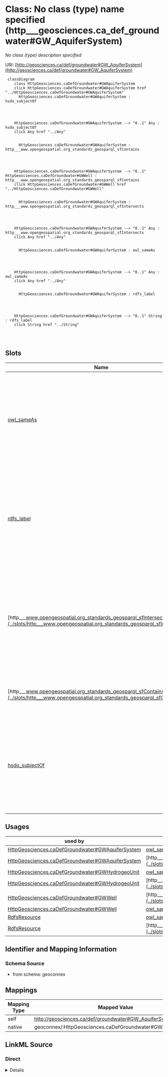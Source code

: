 

# Class: No class (type) name specified (http___geosciences.ca_def_groundwater#GW_AquiferSystem)


_No class (type) description specified_





URI: [http://geosciences.ca/def/groundwater#GW_AquiferSystem](http://geosciences.ca/def/groundwater#GW_AquiferSystem)






```mermaid
 classDiagram
    class HttpGeosciences.caDefGroundwater#GWAquiferSystem
    click HttpGeosciences.caDefGroundwater#GWAquiferSystem href "../HttpGeosciences.caDefGroundwater#GWAquiferSystem"
      HttpGeosciences.caDefGroundwater#GWAquiferSystem : hsdo_subjectOf
        
          
    
    
    HttpGeosciences.caDefGroundwater#GWAquiferSystem --> "0..1" Any : hsdo_subjectOf
    click Any href "../Any"

        
      HttpGeosciences.caDefGroundwater#GWAquiferSystem : http___www.opengeospatial.org_standards_geosparql_sfContains
        
          
    
    
    HttpGeosciences.caDefGroundwater#GWAquiferSystem --> "0..1" HttpGeosciences.caDefGroundwater#GWWell : http___www.opengeospatial.org_standards_geosparql_sfContains
    click HttpGeosciences.caDefGroundwater#GWWell href "../HttpGeosciences.caDefGroundwater#GWWell"

        
      HttpGeosciences.caDefGroundwater#GWAquiferSystem : http___www.opengeospatial.org_standards_geosparql_sfIntersects
        
          
    
    
    HttpGeosciences.caDefGroundwater#GWAquiferSystem --> "0..1" Any : http___www.opengeospatial.org_standards_geosparql_sfIntersects
    click Any href "../Any"

        
      HttpGeosciences.caDefGroundwater#GWAquiferSystem : owl_sameAs
        
          
    
    
    HttpGeosciences.caDefGroundwater#GWAquiferSystem --> "0..1" Any : owl_sameAs
    click Any href "../Any"

        
      HttpGeosciences.caDefGroundwater#GWAquiferSystem : rdfs_label
        
          
    
    
    HttpGeosciences.caDefGroundwater#GWAquiferSystem --> "0..1" String : rdfs_label
    click String href "../String"

        
      
```




<!-- no inheritance hierarchy -->


## Slots

| Name | Cardinality and Range | Description | Inheritance |
| ---  | --- | --- | --- |
| [owl_sameAs](../slots/owl_sameAs.md) | 0..1 <br/> [HttpGeosciences.caDefGroundwater#GWHydrogeoUnit](../classes/HttpGeosciences.caDefGroundwater#GWHydrogeoUnit.md)&nbsp;or&nbsp;<br />[HttpGeosciences.caDefGroundwater#GWAquiferSystem](../classes/HttpGeosciences.caDefGroundwater#GWAquiferSystem.md)&nbsp;or&nbsp;<br />[RdfsResource](../classes/RdfsResource.md)&nbsp;or&nbsp;<br />[HttpGeosciences.caDefGroundwater#GWWell](../classes/HttpGeosciences.caDefGroundwater#GWWell.md) | No slot (predicate) description specified <br/> 1498 occurrences with subject type rdfs_Resource and object type rdfs_Resource.<br/>1 occurrences with subject type http___geosciences.ca_def_groundwater#GW_HydrogeoUnit and object type http___geosciences.ca_def_groundwater#GW_HydrogeoUnit.<br/>2 occurrences with subject type http___geosciences.ca_def_groundwater#GW_AquiferSystem and object type http___geosciences.ca_def_groundwater#GW_AquiferSystem.<br/>5 occurrences with subject type http___geosciences.ca_def_groundwater#GW_Well and object type http___geosciences.ca_def_groundwater#GW_Well. | direct |
| [rdfs_label](../slots/rdfs_label.md) | 0..1 <br/> [xsd:string](xsd:string) | No slot (predicate) description specified <br/> 1514 occurrences with subject type rdfs_Resource and object type string.<br/>3204 occurrences with untyped subjects and object type string.<br/>2 occurrences with subject type http___geosciences.ca_def_groundwater#GW_HydrogeoUnit and object type string.<br/>5 occurrences with subject type http___rdfs.org_ns_void#Dataset and object type string.<br/>2 occurrences with subject type http___geosciences.ca_def_groundwater#GW_AquiferSystem and object type string.<br/>5 occurrences with subject type http___geosciences.ca_def_groundwater#GW_Well and object type string. | direct |
| [http___www.opengeospatial.org_standards_geosparql_sfIntersects](../slots/http___www.opengeospatial.org_standards_geosparql_sfIntersects.md) | 0..1 <br/> [xsd:anyURI](xsd:anyURI)&nbsp;or&nbsp;<br />[HttpGeosciences.caDefGroundwater#GWAquiferSystem](../classes/HttpGeosciences.caDefGroundwater#GWAquiferSystem.md)&nbsp;or&nbsp;<br />[RdfsResource](../classes/RdfsResource.md)&nbsp;or&nbsp;<br />[HttpGeosciences.caDefGroundwater#GWHydrogeoUnit](../classes/HttpGeosciences.caDefGroundwater#GWHydrogeoUnit.md) | No slot (predicate) description specified <br/> 14 occurrences with subject type http___geosciences.ca_def_groundwater#GW_HydrogeoUnit and object type rdfs_Resource.<br/>13 occurrences with subject type http___geosciences.ca_def_groundwater#GW_HydrogeoUnit and object type uri.<br/>108 occurrences with subject type rdfs_Resource and object type http___geosciences.ca_def_groundwater#GW_AquiferSystem.<br/>14 occurrences with subject type rdfs_Resource and object type http___geosciences.ca_def_groundwater#GW_HydrogeoUnit.<br/>108 occurrences with subject type http___geosciences.ca_def_groundwater#GW_AquiferSystem and object type rdfs_Resource. | direct |
| [http___www.opengeospatial.org_standards_geosparql_sfContains](../slots/http___www.opengeospatial.org_standards_geosparql_sfContains.md) | 0..1 <br/> [HttpGeosciences.caDefGroundwater#GWWell](../classes/HttpGeosciences.caDefGroundwater#GWWell.md) | No slot (predicate) description specified <br/> 14 occurrences with subject type rdfs_Resource and object type http___geosciences.ca_def_groundwater#GW_Well.<br/>1 occurrences with subject type http___geosciences.ca_def_groundwater#GW_AquiferSystem and object type http___geosciences.ca_def_groundwater#GW_Well. | direct |
| [hsdo_subjectOf](../slots/hsdo_subjectOf.md) | 0..1 <br/> [xsd:anyURI](xsd:anyURI)&nbsp;or&nbsp;<br />[RdfsResource](../classes/RdfsResource.md)&nbsp;or&nbsp;<br />[HttpRdfs.orgNsVoid#Dataset](../classes/HttpRdfs.orgNsVoid#Dataset.md) | No slot (predicate) description specified <br/> 1 occurrences with subject type http___rdfs.org_ns_void#Dataset and object type http___rdfs.org_ns_void#Dataset.<br/>2 occurrences with subject type http___rdfs.org_ns_void#Dataset and object type rdfs_Resource.<br/>3227 occurrences with subject type rdfs_Resource and object type uri.<br/>6 occurrences with subject type http___geosciences.ca_def_groundwater#GW_AquiferSystem and object type uri.<br/>15 occurrences with subject type http___geosciences.ca_def_groundwater#GW_Well and object type uri. | direct |





## Usages

| used by | used in | type | used |
| ---  | --- | --- | --- |
| [HttpGeosciences.caDefGroundwater#GWAquiferSystem](../classes/HttpGeosciences.caDefGroundwater#GWAquiferSystem.md) | [owl_sameAs](../slots/owl_sameAs.md) | any_of[range] | [HttpGeosciences.caDefGroundwater#GWAquiferSystem](../classes/HttpGeosciences.caDefGroundwater#GWAquiferSystem.md) |
| [HttpGeosciences.caDefGroundwater#GWAquiferSystem](../classes/HttpGeosciences.caDefGroundwater#GWAquiferSystem.md) | [http___www.opengeospatial.org_standards_geosparql_sfIntersects](../slots/http___www.opengeospatial.org_standards_geosparql_sfIntersects.md) | any_of[range] | [HttpGeosciences.caDefGroundwater#GWAquiferSystem](../classes/HttpGeosciences.caDefGroundwater#GWAquiferSystem.md) |
| [HttpGeosciences.caDefGroundwater#GWHydrogeoUnit](../classes/HttpGeosciences.caDefGroundwater#GWHydrogeoUnit.md) | [owl_sameAs](../slots/owl_sameAs.md) | any_of[range] | [HttpGeosciences.caDefGroundwater#GWAquiferSystem](../classes/HttpGeosciences.caDefGroundwater#GWAquiferSystem.md) |
| [HttpGeosciences.caDefGroundwater#GWHydrogeoUnit](../classes/HttpGeosciences.caDefGroundwater#GWHydrogeoUnit.md) | [http___www.opengeospatial.org_standards_geosparql_sfIntersects](../slots/http___www.opengeospatial.org_standards_geosparql_sfIntersects.md) | any_of[range] | [HttpGeosciences.caDefGroundwater#GWAquiferSystem](../classes/HttpGeosciences.caDefGroundwater#GWAquiferSystem.md) |
| [HttpGeosciences.caDefGroundwater#GWWell](../classes/HttpGeosciences.caDefGroundwater#GWWell.md) | [http___www.opengeospatial.org_standards_geosparql_sfWithin](../slots/http___www.opengeospatial.org_standards_geosparql_sfWithin.md) | any_of[range] | [HttpGeosciences.caDefGroundwater#GWAquiferSystem](../classes/HttpGeosciences.caDefGroundwater#GWAquiferSystem.md) |
| [HttpGeosciences.caDefGroundwater#GWWell](../classes/HttpGeosciences.caDefGroundwater#GWWell.md) | [owl_sameAs](../slots/owl_sameAs.md) | any_of[range] | [HttpGeosciences.caDefGroundwater#GWAquiferSystem](../classes/HttpGeosciences.caDefGroundwater#GWAquiferSystem.md) |
| [RdfsResource](../classes/RdfsResource.md) | [owl_sameAs](../slots/owl_sameAs.md) | any_of[range] | [HttpGeosciences.caDefGroundwater#GWAquiferSystem](../classes/HttpGeosciences.caDefGroundwater#GWAquiferSystem.md) |
| [RdfsResource](../classes/RdfsResource.md) | [http___www.opengeospatial.org_standards_geosparql_sfIntersects](../slots/http___www.opengeospatial.org_standards_geosparql_sfIntersects.md) | any_of[range] | [HttpGeosciences.caDefGroundwater#GWAquiferSystem](../classes/HttpGeosciences.caDefGroundwater#GWAquiferSystem.md) |






## Identifier and Mapping Information







### Schema Source


* from schema: geoconnex




## Mappings

| Mapping Type | Mapped Value |
| ---  | ---  |
| self | http://geosciences.ca/def/groundwater#GW_AquiferSystem |
| native | geoconnex/:HttpGeosciences.caDefGroundwater#GWAquiferSystem |







## LinkML Source

<!-- TODO: investigate https://stackoverflow.com/questions/37606292/how-to-create-tabbed-code-blocks-in-mkdocs-or-sphinx -->

### Direct

<details>
```yaml
name: http___geosciences.ca_def_groundwater#GW_AquiferSystem
conforms_to: No schema conformance document specified
description: No class (type) description specified
title: No class (type) name specified
notes:
- Class with 2 occurrences.
from_schema: geoconnex
rank: 1000
slots:
- owl_sameAs
- rdfs_label
- http___www.opengeospatial.org_standards_geosparql_sfIntersects
- http___www.opengeospatial.org_standards_geosparql_sfContains
- hsdo_subjectOf
class_uri: http://geosciences.ca/def/groundwater#GW_AquiferSystem

```
</details>

### Induced

<details>
```yaml
name: http___geosciences.ca_def_groundwater#GW_AquiferSystem
conforms_to: No schema conformance document specified
description: No class (type) description specified
title: No class (type) name specified
notes:
- Class with 2 occurrences.
from_schema: geoconnex
rank: 1000
attributes:
  owl_sameAs:
    name: owl_sameAs
    description: No slot (predicate) description specified
    comments:
    - 1498 occurrences with subject type rdfs_Resource and object type rdfs_Resource.
    - 1 occurrences with subject type http___geosciences.ca_def_groundwater#GW_HydrogeoUnit
      and object type http___geosciences.ca_def_groundwater#GW_HydrogeoUnit.
    - 2 occurrences with subject type http___geosciences.ca_def_groundwater#GW_AquiferSystem
      and object type http___geosciences.ca_def_groundwater#GW_AquiferSystem.
    - 5 occurrences with subject type http___geosciences.ca_def_groundwater#GW_Well
      and object type http___geosciences.ca_def_groundwater#GW_Well.
    examples:
    - description: rdfs_Resource → rdfs_Resource
      object:
        example_object: https://geoconnex.us/chyld-pilot/id/nat_aq/N100GLCIAL
        example_predicate: owl:sameAs
        example_subject: https://geoconnex.us/chyld-pilot/id/nat_aq/N100GLCIAL
    - description: http___geosciences.ca_def_groundwater#GW_HydrogeoUnit → http___geosciences.ca_def_groundwater#GW_HydrogeoUnit
      object:
        example_object: https://geoconnex.ca/id/hydrogeounits/Richelieu1
        example_predicate: owl:sameAs
        example_subject: https://geoconnex.ca/id/hydrogeounits/Richelieu1
    - description: http___geosciences.ca_def_groundwater#GW_AquiferSystem → http___geosciences.ca_def_groundwater#GW_AquiferSystem
      object:
        example_object: https://geoconnex.us/chyld-pilot/id/nat_aq/N400NYNECB
        example_predicate: owl:sameAs
        example_subject: https://geoconnex.us/chyld-pilot/id/nat_aq/N400NYNECB
    - description: http___geosciences.ca_def_groundwater#GW_Well → http___geosciences.ca_def_groundwater#GW_Well
      object:
        example_object: https://geoconnex.us/chyld-pilot/id/well/USGS-445052073350201
        example_predicate: owl:sameAs
        example_subject: https://geoconnex.us/chyld-pilot/id/well/USGS-445052073350201
    from_schema: geoconnex
    rank: 1000
    slot_uri: owl:sameAs
    alias: owl_sameAs
    owner: http___geosciences.ca_def_groundwater#GW_AquiferSystem
    domain_of:
    - http___geosciences.ca_def_groundwater#GW_AquiferSystem
    - http___geosciences.ca_def_groundwater#GW_HydrogeoUnit
    - http___geosciences.ca_def_groundwater#GW_Well
    - rdfs_Resource
    range: Any
    any_of:
    - range: http___geosciences.ca_def_groundwater#GW_HydrogeoUnit
    - range: http___geosciences.ca_def_groundwater#GW_AquiferSystem
    - range: rdfs_Resource
    - range: http___geosciences.ca_def_groundwater#GW_Well
  rdfs_label:
    name: rdfs_label
    description: No slot (predicate) description specified
    comments:
    - 1514 occurrences with subject type rdfs_Resource and object type string.
    - 3204 occurrences with untyped subjects and object type string.
    - 2 occurrences with subject type http___geosciences.ca_def_groundwater#GW_HydrogeoUnit
      and object type string.
    - 5 occurrences with subject type http___rdfs.org_ns_void#Dataset and object type
      string.
    - 2 occurrences with subject type http___geosciences.ca_def_groundwater#GW_AquiferSystem
      and object type string.
    - 5 occurrences with subject type http___geosciences.ca_def_groundwater#GW_Well
      and object type string.
    examples:
    - description: rdfs_Resource → string
      object:
        example_object: Aquifer System
        example_predicate: rdfs:label
        example_subject: http://geosciences.ca/def/groundwater#GW_AquiferSystem
    - description: None → string
      object:
        example_object: Aquifer Summary Page
        example_predicate: rdfs:label
        example_subject: http://water.usgs.gov/ogw/aquiferbasics/nycarbon.html
    - description: http___geosciences.ca_def_groundwater#GW_HydrogeoUnit → string
      object:
        example_object: 'Hydrogeologic unit : Southern St Lawrence Platform'
        example_predicate: rdfs:label
        example_subject: https://geoconnex.ca/id/hydrogeounits/Richelieu1
    - description: http___rdfs.org_ns_void#Dataset → string
      object:
        example_object: Hydrography Linked Data Node - United States of America
        example_predicate: rdfs:label
        example_subject: https://geoconnex.us/chyld-pilot/id/LOD_Node/US_Hydro_LOD_Node
    - description: http___geosciences.ca_def_groundwater#GW_AquiferSystem → string
      object:
        example_object: New York sandstone aquifers
        example_predicate: rdfs:label
        example_subject: https://geoconnex.us/chyld-pilot/id/nat_aq/N300NYSDSN
    - description: http___geosciences.ca_def_groundwater#GW_Well → string
      object:
        example_object: VT-PFW    8
        example_predicate: rdfs:label
        example_subject: https://geoconnex.us/chyld-pilot/id/well/USGS-434217073010601
    from_schema: geoconnex
    rank: 1000
    slot_uri: rdfs:label
    alias: rdfs_label
    owner: http___geosciences.ca_def_groundwater#GW_AquiferSystem
    domain_of:
    - http___geosciences.ca_def_groundwater#GW_AquiferSystem
    - http___geosciences.ca_def_groundwater#GW_HydrogeoUnit
    - http___geosciences.ca_def_groundwater#GW_Well
    - http___rdfs.org_ns_void#Dataset
    - rdfs_Resource
    range: string
  http___www.opengeospatial.org_standards_geosparql_sfIntersects:
    name: http___www.opengeospatial.org_standards_geosparql_sfIntersects
    description: No slot (predicate) description specified
    comments:
    - 14 occurrences with subject type http___geosciences.ca_def_groundwater#GW_HydrogeoUnit
      and object type rdfs_Resource.
    - 13 occurrences with subject type http___geosciences.ca_def_groundwater#GW_HydrogeoUnit
      and object type uri.
    - 108 occurrences with subject type rdfs_Resource and object type http___geosciences.ca_def_groundwater#GW_AquiferSystem.
    - 14 occurrences with subject type rdfs_Resource and object type http___geosciences.ca_def_groundwater#GW_HydrogeoUnit.
    - 108 occurrences with subject type http___geosciences.ca_def_groundwater#GW_AquiferSystem
      and object type rdfs_Resource.
    examples:
    - description: http___geosciences.ca_def_groundwater#GW_HydrogeoUnit → rdfs_Resource
      object:
        example_object: https://geoconnex.us/chyld-pilot/id/hu/041504081507-drainage_basin
        example_predicate: http://www.opengeospatial.org/standards/geosparql/sfIntersects
        example_subject: https://geoconnex.ca/id/hydrogeounits/Richelieu1
    - description: http___geosciences.ca_def_groundwater#GW_HydrogeoUnit → uri
      object:
        example_object: https://cida-test.er.usgs.gov/chyld-pilot/id/hu/041504081005
        example_predicate: http://www.opengeospatial.org/standards/geosparql/sfIntersects
        example_subject: https://geoconnex.ca/id/hydrogeounits/Richelieu1
    - description: rdfs_Resource → http___geosciences.ca_def_groundwater#GW_AquiferSystem
      object:
        example_object: https://geoconnex.us/chyld-pilot/id/nat_aq/N400NYNECB
        example_predicate: http://www.opengeospatial.org/standards/geosparql/sfIntersects
        example_subject: https://geoconnex.us/chyld-pilot/id/hu/041504081604
    - description: rdfs_Resource → http___geosciences.ca_def_groundwater#GW_HydrogeoUnit
      object:
        example_object: https://geoconnex.ca/id/hydrogeounits/Richelieu1
        example_predicate: http://www.opengeospatial.org/standards/geosparql/sfIntersects
        example_subject: https://geoconnex.us/chyld-pilot/id/hu/041504081507-drainage_basin
    - description: http___geosciences.ca_def_groundwater#GW_AquiferSystem → rdfs_Resource
      object:
        example_object: https://geoconnex.us/chyld-pilot/id/hu/041504081604
        example_predicate: http://www.opengeospatial.org/standards/geosparql/sfIntersects
        example_subject: https://geoconnex.us/chyld-pilot/id/nat_aq/N400NYNECB
    from_schema: geoconnex
    rank: 1000
    slot_uri: http://www.opengeospatial.org/standards/geosparql/sfIntersects
    alias: http___www.opengeospatial.org_standards_geosparql_sfIntersects
    owner: http___geosciences.ca_def_groundwater#GW_AquiferSystem
    domain_of:
    - http___geosciences.ca_def_groundwater#GW_AquiferSystem
    - http___geosciences.ca_def_groundwater#GW_HydrogeoUnit
    - rdfs_Resource
    range: Any
    any_of:
    - range: uri
    - range: http___geosciences.ca_def_groundwater#GW_AquiferSystem
    - range: rdfs_Resource
    - range: http___geosciences.ca_def_groundwater#GW_HydrogeoUnit
  http___www.opengeospatial.org_standards_geosparql_sfContains:
    name: http___www.opengeospatial.org_standards_geosparql_sfContains
    description: No slot (predicate) description specified
    comments:
    - 14 occurrences with subject type rdfs_Resource and object type http___geosciences.ca_def_groundwater#GW_Well.
    - 1 occurrences with subject type http___geosciences.ca_def_groundwater#GW_AquiferSystem
      and object type http___geosciences.ca_def_groundwater#GW_Well.
    examples:
    - description: rdfs_Resource → http___geosciences.ca_def_groundwater#GW_Well
      object:
        example_object: https://geoconnex.us/chyld-pilot/id/well/USGS-443646073124901
        example_predicate: http://www.opengeospatial.org/standards/geosparql/sfContains
        example_subject: https://geoconnex.us/chyld-pilot/id/nat_aq/N100GLCIAL
    - description: http___geosciences.ca_def_groundwater#GW_AquiferSystem → http___geosciences.ca_def_groundwater#GW_Well
      object:
        example_object: https://geoconnex.us/chyld-pilot/id/well/USGS-445052073350201
        example_predicate: http://www.opengeospatial.org/standards/geosparql/sfContains
        example_subject: https://geoconnex.us/chyld-pilot/id/nat_aq/N300NYSDSN
    from_schema: geoconnex
    rank: 1000
    slot_uri: http://www.opengeospatial.org/standards/geosparql/sfContains
    alias: http___www.opengeospatial.org_standards_geosparql_sfContains
    owner: http___geosciences.ca_def_groundwater#GW_AquiferSystem
    domain_of:
    - http___geosciences.ca_def_groundwater#GW_AquiferSystem
    - rdfs_Resource
    range: http___geosciences.ca_def_groundwater#GW_Well
  hsdo_subjectOf:
    name: hsdo_subjectOf
    description: No slot (predicate) description specified
    comments:
    - 1 occurrences with subject type http___rdfs.org_ns_void#Dataset and object type
      http___rdfs.org_ns_void#Dataset.
    - 2 occurrences with subject type http___rdfs.org_ns_void#Dataset and object type
      rdfs_Resource.
    - 3227 occurrences with subject type rdfs_Resource and object type uri.
    - 6 occurrences with subject type http___geosciences.ca_def_groundwater#GW_AquiferSystem
      and object type uri.
    - 15 occurrences with subject type http___geosciences.ca_def_groundwater#GW_Well
      and object type uri.
    examples:
    - description: http___rdfs.org_ns_void#Dataset → http___rdfs.org_ns_void#Dataset
      object:
        example_object: https://info.geoconnex.us/chyld-pilot/data/node/all
        example_predicate: hsdo:subjectOf
        example_subject: https://geoconnex.us/chyld-pilot/id/LOD_Node/US_Hydro_LOD_Node
    - description: http___rdfs.org_ns_void#Dataset → rdfs_Resource
      object:
        example_object: https://info.geoconnex.us/chyld-pilot/data/node/cross
        example_predicate: hsdo:subjectOf
        example_subject: https://geoconnex.us/chyld-pilot/id/LOD_Node/US_Hydro_LOD_Node
    - description: rdfs_Resource → uri
      object:
        example_object: https://cida.usgs.gov/nldi/nwissite/USGS-04271500
        example_predicate: hsdo:subjectOf
        example_subject: https://geoconnex.us/chyld-pilot/id/gage/04271500
    - description: http___geosciences.ca_def_groundwater#GW_AquiferSystem → uri
      object:
        example_object: http://water.usgs.gov/ogw/aquiferbasics/sandston.html
        example_predicate: hsdo:subjectOf
        example_subject: https://geoconnex.us/chyld-pilot/id/nat_aq/N300NYSDSN
    - description: http___geosciences.ca_def_groundwater#GW_Well → uri
      object:
        example_object: http://waterdata.usgs.gov/nwis/inventory?search_site_no=434217073010601&search_site_no_match_type=exact&sort_key=site_no&group_key=NONE&sitefile_output_format=html_table&column_name=agency_cd&column_name=site_no&column_name=station_nm&format=station_manuscript&list_of_search_criteria=search_site_no
        example_predicate: hsdo:subjectOf
        example_subject: https://geoconnex.us/chyld-pilot/id/well/USGS-434217073010601
    from_schema: geoconnex
    rank: 1000
    slot_uri: hsdo:subjectOf
    alias: hsdo_subjectOf
    owner: http___geosciences.ca_def_groundwater#GW_AquiferSystem
    domain_of:
    - http___geosciences.ca_def_groundwater#GW_AquiferSystem
    - http___geosciences.ca_def_groundwater#GW_Well
    - http___rdfs.org_ns_void#Dataset
    - rdfs_Resource
    range: Any
    any_of:
    - range: uri
    - range: rdfs_Resource
    - range: http___rdfs.org_ns_void#Dataset
class_uri: http://geosciences.ca/def/groundwater#GW_AquiferSystem

```
</details>